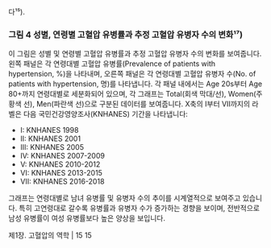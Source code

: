 다¹⁵).

### 그림 4 성별, 연령별 고혈압 유병률과 추정 고혈압 유병자 수의 변화¹⁷)
이 그림은 성별 및 연령별 고혈압 유병률과 추정 고혈압 유병자 수의 변화를 보여줍니다.
왼쪽 패널은 각 연령대별 고혈압 유병률(Prevalence of patients with hypertension, %)을 나타내며, 오른쪽 패널은 각 연령대별 고혈압 유병자 수(No. of patients with hypertension, 명)를 나타냅니다.
각 패널 내에서는 Age 20s부터 Age 80+까지 연령대별로 세분화되어 있으며, 각 그래프는 Total(회색 막대/선), Women(주황색 선), Men(파란색 선)으로 구분된 데이터를 보여줍니다.
X축의 I부터 VII까지의 라벨은 다음 국민건강영양조사(KNHANES) 기간을 나타냅니다:
- I: KNHANES 1998
- II: KNHANES 2001
- III: KNHANES 2005
- IV: KNHANES 2007-2009
- V: KNHANES 2010-2012
- VI: KNHANES 2013-2015
- VII: KNHANES 2016-2018

그래프는 연령대별로 남녀 유병률 및 유병자 수의 추이를 시계열적으로 보여주고 있습니다. 특히 고연령대로 갈수록 유병률과 유병자 수가 증가하는 경향을 보이며, 전반적으로 남성 유병률이 여성 유병률보다 높은 양상을 보입니다.

제1장. 고혈압의 역학 | 15
<PAGE>15